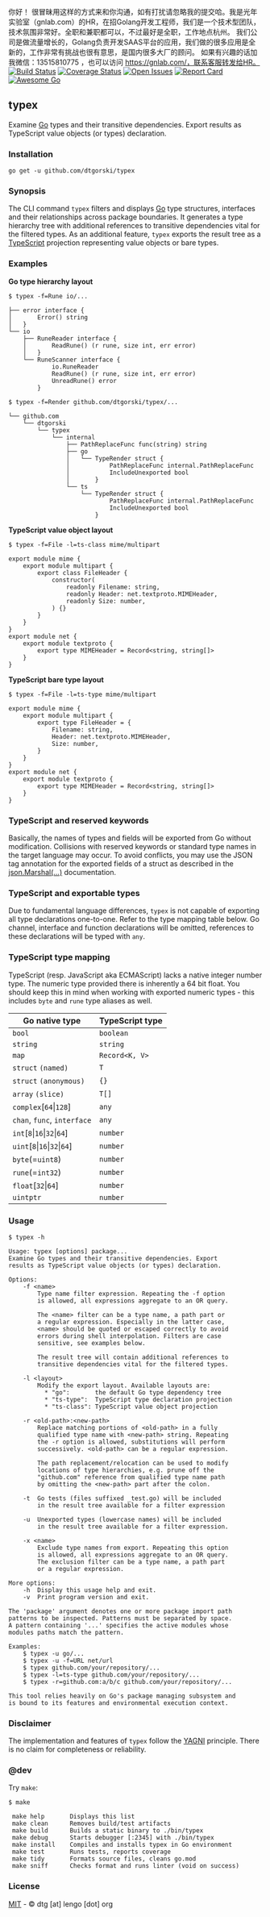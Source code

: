 你好！
很冒昧用这样的方式来和你沟通，如有打扰请忽略我的提交哈。我是光年实验室（gnlab.com）的HR，在招Golang开发工程师，我们是一个技术型团队，技术氛围非常好。全职和兼职都可以，不过最好是全职，工作地点杭州。
我们公司是做流量增长的，Golang负责开发SAAS平台的应用，我们做的很多应用是全新的，工作非常有挑战也很有意思，是国内很多大厂的顾问。
如果有兴趣的话加我微信：13515810775  ，也可以访问 https://gnlab.com/，联系客服转发给HR。
[![Build Status](https://travis-ci.org/dtgorski/typex.svg?branch=master)](https://travis-ci.org/dtgorski/typex)
[![Coverage Status](https://coveralls.io/repos/github/dtgorski/typex/badge.svg?branch=master)](https://coveralls.io/github/dtgorski/typex?branch=master)
[![Open Issues](https://img.shields.io/github/issues/dtgorski/typex.svg)](https://github.com/dtgorski/typex/issues)
[![Report Card](https://goreportcard.com/badge/github.com/dtgorski/typex)](https://goreportcard.com/report/github.com/dtgorski/typex)
[![Awesome Go](https://awesome.re/badge.svg)](https://github.com/avelino/awesome-go#user-content-go-tools)

## typex

Examine [Go](https://golang.org/) types and their transitive dependencies. Export results as TypeScript value objects (or types) declaration.

### Installation
```
go get -u github.com/dtgorski/typex
```

### Synopsis
The CLI command ```typex``` filters and displays [Go](https://golang.org/) type structures, interfaces and their relationships across package boundaries.
It generates a type hierarchy tree with additional references to transitive dependencies vital for the filtered types.
As an additional feature, ```typex``` exports the result tree as a [TypeScript](https://www.typescriptlang.org/) projection representing value objects or bare types.

### Examples
**Go type hierarchy layout**
  ```
  $ typex -f=Rune io/...

  ├── error interface {
  │       Error() string
  │   }
  └── io
      ├── RuneReader interface {
      │       ReadRune() (r rune, size int, err error)
      │   }
      └── RuneScanner interface {
              io.RuneReader
              ReadRune() (r rune, size int, err error)
              UnreadRune() error
          }
  ```
  ```
  $ typex -f=Render github.com/dtgorski/typex/...

  └── github.com
      └── dtgorski
          └── typex
              └── internal
                  ├── PathReplaceFunc func(string) string
                  ├── go
                  │   └── TypeRender struct {
                  │           PathReplaceFunc internal.PathReplaceFunc
                  │           IncludeUnexported bool
                  │       }
                  └── ts
                      └── TypeRender struct {
                              PathReplaceFunc internal.PathReplaceFunc
                              IncludeUnexported bool
                          }

  ```

**TypeScript value object layout**
  ```
  $ typex -f=File -l=ts-class mime/multipart

  export module mime {
      export module multipart {
          export class FileHeader {
              constructor(
                  readonly Filename: string,
                  readonly Header: net.textproto.MIMEHeader,
                  readonly Size: number,
              ) {}
          }
      }
  }
  export module net {
      export module textproto {
          export type MIMEHeader = Record<string, string[]>
      }
  }
  ```

**TypeScript bare type layout**
  ```
  $ typex -f=File -l=ts-type mime/multipart

  export module mime {
      export module multipart {
          export type FileHeader = {
              Filename: string,
              Header: net.textproto.MIMEHeader,
              Size: number,
          }
      }
  }
  export module net {
      export module textproto {
          export type MIMEHeader = Record<string, string[]>
      }
  }
  ```

### TypeScript and reserved keywords
Basically, the names of types and fields will be exported from Go without modification.
Collisions with reserved keywords or standard type names in the target language may occur.
To avoid conflicts, you may use the JSON tag annotation for the exported fields of a struct as described in the [json.Marshal(...)](https://golang.org/pkg/encoding/json/#Marshal) documentation.

### TypeScript and exportable types
Due to fundamental language differences, ```typex``` is not capable of exporting all type declarations one-to-one. Refer to the type mapping table below. 
Go channel, interface and function declarations will be omitted, references to these declarations will be typed with ```any```.

### TypeScript type mapping
TypeScript (resp. JavaScript aka ECMAScript) lacks a native integer number type.
The numeric type provided there is inherently a 64 bit float.
You should keep this in mind when working with exported numeric types - this includes `byte` and `rune` type aliases as well.    

|Go native type|TypeScript type
| --- | ---
|```bool```|```boolean```
|```string```|```string```
|```map```|```Record<K, V>```
|```struct``` ```(named)```|```T```
|```struct``` ```(anonymous)```|```{}```
|```array``` ```(slice)```|```T[]```
|```complex```[```64```&vert;```128```]|```any```
|```chan```, ```func```, ```interface```|```any```
|```int```[```8```&vert;```16```&vert;```32```&vert;```64```]|```number```
|```uint```[```8```&vert;```16```&vert;```32```&vert;```64```]|```number```
|```byte```(=```uint8```)|```number```
|```rune```(=```int32```)|```number```
|```float```[```32```&vert;```64```]|```number```
|```uintptr```|```number```

### Usage

```
$ typex -h
```
```
Usage: typex [options] package...
Examine Go types and their transitive dependencies. Export
results as TypeScript value objects (or types) declaration.

Options:
    -f <name>
        Type name filter expression. Repeating the -f option
        is allowed, all expressions aggregate to an OR query.

        The <name> filter can be a type name, a path part or
        a regular expression. Especially in the latter case,
        <name> should be quoted or escaped correctly to avoid
        errors during shell interpolation. Filters are case
        sensitive, see examples below.

        The result tree will contain additional references to
        transitive dependencies vital for the filtered types.

    -l <layout>
        Modify the export layout. Available layouts are:
          * "go":       the default Go type dependency tree
          * "ts-type":  TypeScript type declaration projection
          * "ts-class": TypeScript value object projection

    -r <old-path>:<new-path>
        Replace matching portions of <old-path> in a fully
        qualified type name with <new-path> string. Repeating
        the -r option is allowed, substitutions will perform
        successively. <old-path> can be a regular expression.
        
        The path replacement/relocation can be used to modify
        locations of type hierarchies, e.g. prune off the
        "github.com" reference from qualified type name path
        by omitting the <new-path> part after the colon. 

    -t  Go tests (files suffixed _test.go) will be included
        in the result tree available for a filter expression

    -u  Unexported types (lowercase names) will be included
        in the result tree available for a filter expression.

    -x <name> 
        Exclude type names from export. Repeating this option
        is allowed, all expressions aggregate to an OR query.
        The exclusion filter can be a type name, a path part
        or a regular expression.

More options:
    -h  Display this usage help and exit.
    -v  Print program version and exit.

The 'package' argument denotes one or more package import path
patterns to be inspected. Patterns must be separated by space.
A pattern containing '...' specifies the active modules whose
modules paths match the pattern.

Examples:
    $ typex -u go/...
    $ typex -u -f=URL net/url
    $ typex github.com/your/repository/...
    $ typex -l=ts-type github.com/your/repository/...
    $ typex -r=github.com:a/b/c github.com/your/repository/...

This tool relies heavily on Go's package managing subsystem and
is bound to its features and environmental execution context.
```

### Disclaimer
The implementation and features of ```typex``` follow the [YAGNI](https://en.wikipedia.org/wiki/You_aren%27t_gonna_need_it) principle.
There is no claim for completeness or reliability.

### @dev
Try ```make```:
```
$ make

 make help       Displays this list
 make clean      Removes build/test artifacts
 make build      Builds a static binary to ./bin/typex
 make debug      Starts debugger [:2345] with ./bin/typex
 make install    Compiles and installs typex in Go environment
 make test       Runs tests, reports coverage
 make tidy       Formats source files, cleans go.mod
 make sniff      Checks format and runs linter (void on success)
```

### License
[MIT](https://opensource.org/licenses/MIT) - © dtg [at] lengo [dot] org
